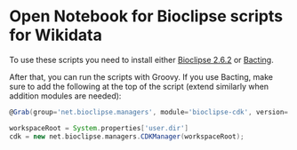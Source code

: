 # Open Notebook for Bioclipse scripts for Wikidata

To use these scripts you need to install either
[Bioclipse 2.6.2](https://sourceforge.net/projects/bioclipse/files/bioclipse2/bioclipse2.6.2)
or [Bacting](https://github.com/egonw/bacting).

After that, you can run the scripts with Groovy. If you use Bacting, make sure
to add the following at the top of the script (extend similarly when addition modules are needed):

```groovy
@Grab(group='net.bioclipse.managers', module='bioclipse-cdk', version='0.0.2-SNAPSHOT')

workspaceRoot = System.properties['user.dir']
cdk = new net.bioclipse.managers.CDKManager(workspaceRoot);
```
